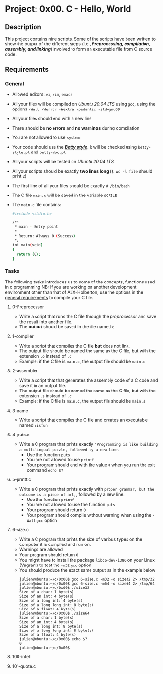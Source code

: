 # Project: 0x00. C - Hello, World

## Description

This project contains nine scripts. Some of the scripts have been written to show the output of the different steps (i.e., ***Preprocessing, compilation, assembly, and linking***) involved to form an executable file from C source code.

## Requirements

### General
* Allowed editors: `vi`, `vim`, `emacs`
* All your files will be compiled on _Ubuntu 20.04 LTS_ using `gcc`, using the options `-Wall -Werror -Wextra -pedantic -std=gnu89`
* All your files should end with a new line
* There should be **no errors** and **no warnings** during compilation
* You are not allowed to use `system`
* Your code should use the [***Betty style***](https://github.com/holbertonschool/Betty/wiki). It will be checked using `betty-style.pl` and `betty-doc.pl`
* All your scripts will be tested on _Ubuntu 20.04 LTS_
* All your scripts should be exactly **two lines long** (`$ wc -l file` should print `2`)
* The first line of all your files should be exactly `#!/bin/bash`
* The C file `main.c` will be saved in the variable `$CFILE`
* The `main.c` file contains:

  ```sh
  #include <stdio.h>

  /**
   * main - Entry point
   *
   * Return: Always 0 (Success)
   */
  int main(void)
  {
    return (0);
  }
  ```
  
### Tasks 
The following tasks introduces us to some of the concepts, functions used in c programming
NB: If you are working on another development environment other than that of ALX-Holberton, use the options in the [general requirements](https://github.com/mwanzaalbert/alx-low_level_programming/edit/master/0x00-hello_world/README.md#general) to compile your C file.

1. 0-Preprocessor
   * Write a script that runs the C file through the _preprocessor_ and save the result into another file.
   * The **output** should be saved in the file named `c`
2. 1-compiler
   * Write a script that compiles the C file **but** does not link.
   * The output file should be named the same as the C file, but with the extension `.o` instead of `.c`.
   * Example: if the C file is `main.c`, the output file should be `main.o`
3. 2-assembler
   * Write a script that that generates the assembly code of a C code and save it in an output file.
   * The output file should be named the same as the C file, but with the extension `.s` instead of `.c`.
   * Example: if the C file is `main.c`, the output file should be `main.s`  
4. 3-name
   * Write a script that compiles the C file and creates an executable named `cisfun`
5. 4-puts.c
   * Write a C program that prints exactly `"Programming is like building a multilingual puzzle, followed by a new line`.
     * Use the function `puts`
     * You are not allowed to use `printf`
     * Your program should end with the value `0` when you run the exit command `echo $?`
6. 5-printf.c
   * Write a C program that prints exactly with `proper grammar, but the outcome is a piece of art,`, followed by a new line.
     * Use the function `printf`
     * You are not allowed to use the function `puts`
     * Your program should return `0`
     * Your program should compile without warning when using the `-Wall` `gcc` option
7. 6-size.c
   * Write a C program that prints the size of various types on the computer it is compiled and run on.
   * Warnings are allowed
   * Your program should return `0`
   * You might have to install the package `libc6-dev-i386` on your Linux (Vagrant) to test the `-m32` `gcc` option
   * You should produce the exact same output as in the example below
      ```
      julien@ubuntu:~/c/0x00$ gcc 6-size.c -m32 -o size32 2> /tmp/32
      julien@ubuntu:~/c/0x00$ gcc 6-size.c -m64 -o size64 2> /tmp/64
      julien@ubuntu:~/c/0x00$ ./size32
      Size of a char: 1 byte(s)
      Size of an int: 4 byte(s)
      Size of a long int: 4 byte(s)
      Size of a long long int: 8 byte(s)
      Size of a float: 4 byte(s)
      julien@ubuntu:~/c/0x00$ ./size64
      Size of a char: 1 byte(s)
      Size of an int: 4 byte(s)
      Size of a long int: 8 byte(s)
      Size of a long long int: 8 byte(s)
      Size of a float: 4 byte(s)
      julien@ubuntu:~/c/0x00$ echo $?
      0
      julien@ubuntu:~/c/0x00$ 
      ```
8. 100-intel

9. 101-quote.c
